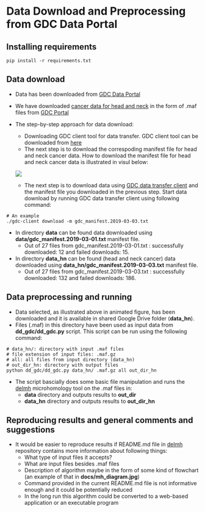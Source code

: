 # Data Download and Preprocessing from GDC Data Portal

## Installing requirements

```
pip install -r requirements.txt
```

## Data download
- Data has been downloaded from [GDC Data Portal](https://portal.gdc.cancer.gov/)
- We have downloaded [cancer data for head and neck](https://portal.gdc.cancer.gov/exploration?filters=%7B%22op%22%3A%22and%22%2C%22content%22%3A%5B%7B%22op%22%3A%22in%22%2C%22content%22%3A%7B%22field%22%3A%22cases.primary_site%22%2C%22value%22%3A%5B%22Other%20and%20unspecified%20major%20salivary%20glands%22%2C%22Other%20and%20unspecified%20parts%20of%20tongue%22%2C%22Larynx%22%2C%22Other%20and%20ill-defined%20sites%20in%20lip%2C%20oral%20cavity%20and%20pharynx%22%2C%22Floor%20of%20mouth%22%2C%22Nasopharynx%22%2C%22Tonsil%22%2C%22Other%20and%20unspecified%20parts%20of%20mouth%22%2C%22Base%20of%20tongue%22%2C%22Gum%22%2C%22Oropharynx%22%2C%22Hypopharynx%22%2C%22Trachea%22%2C%22Palate%22%2C%22Lip%22%5D%7D%7D%5D%7D) in the form of .maf files from [GDC Portal](https://portal.gdc.cancer.gov/)
- The step-by-step approach for data download:
  - Downloading GDC client tool for data transfer. GDC client tool can be downloaded from [here](https://gdc.cancer.gov/access-data/gdc-data-transfer-tool)
  - The next step is to download the correspoding manifest file for head and neck cancer data. How to download the manifest file for head and neck cancer data is illustrated in visul below:
  
  ![](media/dd.gif)
  
  - The next step is to download data using [GDC data transfer client]() and the manifest file you downloaded in the previous step. Start data download by running GDC data transfer client using following command:
```
# An example
./gdc-client download -m gdc_manifest.2019-03-03.txt
```

- In directory __data__ can be found data downloaded using __data/gdc_manifest.2019-03-01.txt__ manifest file.
  - Out of 27 files from gdc_manifest.2019-03-01.txt : successfully downloaded: 12 and failed downloads: 15.
- In directory __data_hn__ can be found (head and neck cancer) data downloaded using __data_hn/gdc_manifest.2019-03-03.txt__ manifest file.
  - Out of 27 files from gdc_manifest.2019-03-03.txt : successfully downloaded: 132 and failed downloads: 186.
 

## Data preprocessing and running 

- Data selected, as illustrated above in animated figure, has been downloaded and it is available in shared Google Drive folder (__data_hn__). 
- Files (.maf) in this directory have been used as input data from __dd_gdc/dd_gdc.py__ script.
This script can be run using the following command:
```
# data_hn/: directory with input .maf files
# file extension of input files: .maf.gz
# all: all files from input directory (data_hn)
# out_dir_hn: directory with output files
python dd_gdc/dd_gdc.py data_hn/ .maf.gz all out_dir_hn
```
- The script bascially does some basic file manipulation and runs the [delmh](https://github.com/xqrongm/delmh) microhomology tool on the .maf files in:
  - __data__ directory and outputs results to __out_dir__
  - __data_hn__ directory and outputs results to __out_dir_hn__
  
## Reproducing results and general comments and suggestions
- It would be easier to reproduce results if README.md file in [delmh](https://github.com/xqrongm/delmh) repository contains more information about following things:
  - What type of input files it accepts?
  - What are input files besides .maf files
  - Description of algorithm maybe in the form of some kind of flowchart (an example of that in __docs/mh_diagram.jpg__)
  - Command provided in the current README.md file is not informative enough and it could be potentially reduced
  - In the long run this algorithm could be converted to a web-based application or an executable program




